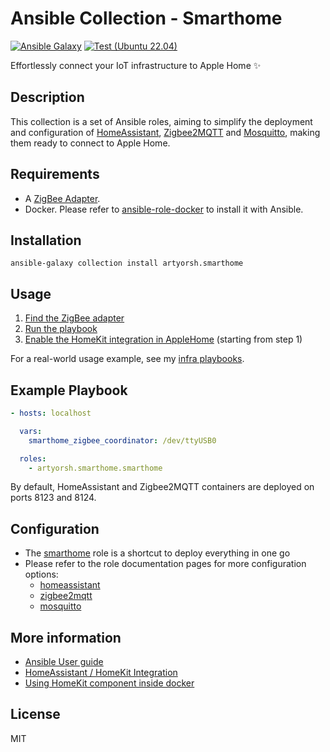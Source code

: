 # Ansible Collection - Smarthome

[![Ansible Galaxy](https://img.shields.io/badge/collection-artyorsh.smarthome-blue)](https://galaxy.ansible.com/artyorsh/smarthome)
[![Test (Ubuntu 22.04)](https://github.com/artyorsh/ansible-collection-smarthome/actions/workflows/test-ubuntu-lts.yml/badge.svg?event=push)](https://github.com/artyorsh/ansible-collection-smarthome/actions/workflows/test-ubuntu-lts.yml)

Effortlessly connect your IoT infrastructure to Apple Home ✨

## Description

This collection is a set of Ansible roles, aiming to simplify the deployment and configuration
of <a href="https://home-assistant.io" alt target="_blank">HomeAssistant</a>,
<a href="https://www.zigbee2mqtt.io" alt target="_blank">Zigbee2MQTT</a>
and <a href="https://mosquitto.org" alt target="_blank">Mosquitto</a>,
making them ready to connect to Apple Home.

## Requirements

- A <a href="https://www.zigbee2mqtt.io/guide/getting-started/#prerequisites" alt target="_blank">ZigBee Adapter</a>.
- Docker. Please refer to <a href="https://github.com/geerlingguy/ansible-role-docker?tab=readme-ov-file#ansible-role-docker" alt target="_blank">ansible-role-docker</a> to install it with Ansible.

## Installation

```
ansible-galaxy collection install artyorsh.smarthome
```

## Usage

<!-- TODO: enable mqtt in HA by default! -->
<!-- see https://www.home-assistant.io/integrations/alarm_control_panel.mqtt/#state_topic -->
<!-- see https://www.home-assistant.io/integrations/alarm_control_panel.mqtt/#command_topic -->

1. <a href="https://www.zigbee2mqtt.io/guide/getting-started/#installation" alt target="_blank">Find the ZigBee adapter</a>
2. [Run the playbook](#example-playbook)
3. <a href="https://www.home-assistant.io/integrations/homekit/#setup" alt target="_blank">Enable the HomeKit integration in AppleHome</a> (starting from step 1)

For a real-world usage example, see my <a href="https://github.com/artyorsh/infra" alt target="_blank">infra playbooks</a>.

## Example Playbook

```yaml
- hosts: localhost

  vars:
    smarthome_zigbee_coordinator: /dev/ttyUSB0

  roles:
    - artyorsh.smarthome.smarthome
```

By default, HomeAssistant and Zigbee2MQTT containers are deployed on ports 8123 and 8124.

## Configuration

- The [smarthome](./roles/smarthome/README.md) role is a shortcut to deploy everything in one go
- Please refer to the role documentation pages for more configuration options:
  - [homeassistant](./roles/homeassistant/README.md)
  - [zigbee2mqtt](./roles/zigbee2mqtt/README.md)
  - [mosquitto](./roles/mosquitto/README.md)

## More information

- <a href="https://docs.ansible.com/ansible/latest/user_guide/index.html" alt target="_blank">Ansible User guide</a>
- <a href="https://www.home-assistant.io/integrations/homekit" alt target="_blank">HomeAssistant / HomeKit Integration</a>
- <a href="https://community.home-assistant.io/t/using-homekit-component-inside-docker/45409/45?page=2" alt target="_blank">Using HomeKit component inside docker</a>

## License

MIT
